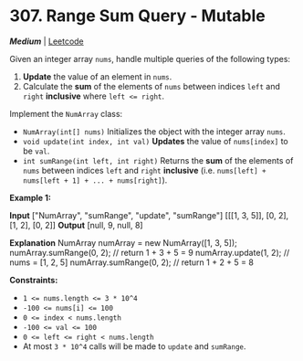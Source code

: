 # 307\. Range Sum Query - Mutable

**_Medium_** | [Leetcode](https://leetcode.com/problems/range-addition/)

Given an integer array `nums`, handle multiple queries of the following types:

1. **Update** the value of an element in `nums`.
2. Calculate the **sum** of the elements of `nums` between indices `left` and `right` **inclusive** where `left <= right`.

Implement the `NumArray` class:

- `NumArray(int[] nums)` Initializes the object with the integer array `nums`.
- `void update(int index, int val)` **Updates** the value of `nums[index]` to be `val`.
- `int sumRange(int left, int right)` Returns the **sum** of the elements of `nums` between indices `left` and `right` **inclusive** (i.e. `nums[left] + nums[left + 1] + ... + nums[right]`).

**Example 1:**

**Input**
\["NumArray", "sumRange", "update", "sumRange"\]
\[\[\[1, 3, 5\]\], \[0, 2\], \[1, 2\], \[0, 2\]\]
**Output**
\[null, 9, null, 8\]

**Explanation**
NumArray numArray = new NumArray(\[1, 3, 5\]);
numArray.sumRange(0, 2); // return 1 + 3 + 5 = 9
numArray.update(1, 2); // nums = \[1, 2, 5\]
numArray.sumRange(0, 2); // return 1 + 2 + 5 = 8

**Constraints:**

- `1 <= nums.length <= 3 * 10^4`
- `-100 <= nums[i] <= 100`
- `0 <= index < nums.length`
- `-100 <= val <= 100`
- `0 <= left <= right < nums.length`
- At most `3 * 10^4` calls will be made to `update` and `sumRange`.
